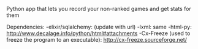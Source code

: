 Python app that lets you record your non-ranked games and get stats for them

Dependencies:
	-elixir/sqlalchemy: (update with url)
	-lxml: same
	-html-py: http://www.decalage.info/python/html#attachments
	-Cx-Freeze (used to freeze the program to an executable): http://cx-freeze.sourceforge.net/